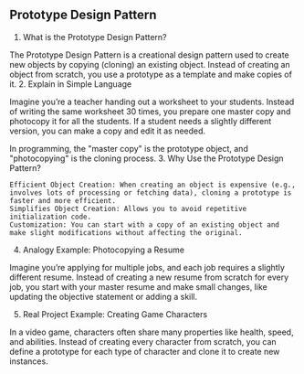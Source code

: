 ## Prototype Design Pattern
1. What is the Prototype Design Pattern?

The Prototype Design Pattern is a creational design pattern used to create new objects by copying (cloning) an existing object. Instead of creating an object from scratch, you use a prototype as a template and make copies of it.
2. Explain in Simple Language

Imagine you’re a teacher handing out a worksheet to your students. Instead of writing the same worksheet 30 times, you prepare one master copy and photocopy it for all the students. If a student needs a slightly different version, you can make a copy and edit it as needed.

In programming, the "master copy" is the prototype object, and "photocopying" is the cloning process.
3. Why Use the Prototype Design Pattern?

    Efficient Object Creation: When creating an object is expensive (e.g., involves lots of processing or fetching data), cloning a prototype is faster and more efficient.
    Simplifies Object Creation: Allows you to avoid repetitive initialization code.
    Customization: You can start with a copy of an existing object and make slight modifications without affecting the original.

4. Analogy Example: Photocopying a Resume

Imagine you’re applying for multiple jobs, and each job requires a slightly different resume. Instead of creating a new resume from scratch for every job, you start with your master resume and make small changes, like updating the objective statement or adding a skill.

5. Real Project Example: Creating Game Characters

In a video game, characters often share many properties like health, speed, and abilities. Instead of creating every character from scratch, you can define a prototype for each type of character and clone it to create new instances.